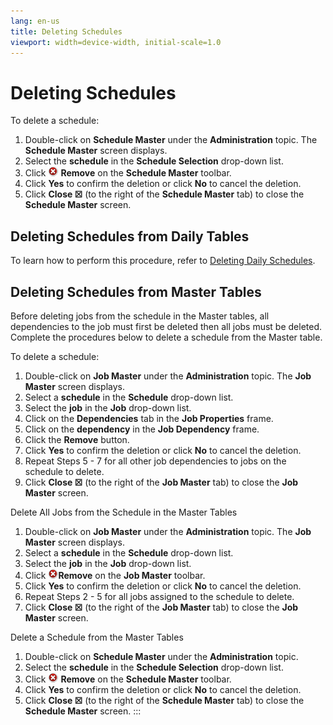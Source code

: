 ```yaml
---
lang: en-us
title: Deleting Schedules
viewport: width=device-width, initial-scale=1.0
---
```


# Deleting Schedules

To delete a schedule:

1. Double-click on **Schedule Master** under the **Administration**
    topic. The **Schedule Master** screen displays.
2. Select the **schedule** in the **Schedule Selection** drop-down
    list.
3. Click ![](../../../Resources/Images/EM/EMdelete.png) **Remove** on
    the **Schedule Master** toolbar.
4. Click **Yes** to confirm the deletion or click **No** to cancel the
    deletion.
5. Click **Close ☒** (to the right of the **Schedule Master** tab) to
    close the **Schedule Master** screen.

## Deleting Schedules from Daily Tables

To learn how to perform this procedure, refer to [Deleting Daily Schedules](Deleting-Daily-Schedules.md).

## Deleting Schedules from Master Tables

Before deleting jobs from the schedule in the Master tables, all
dependencies to the job must first be deleted then all jobs must be
deleted. Complete the procedures below to delete a schedule from the
Master table.

To delete a schedule:

1. Double-click on **Job Master** under the **Administration** topic.
    The **Job Master** screen displays.
2. Select a **schedule** in the **Schedule** drop-down list.
3. Select the **job** in the **Job** drop-down list.
4. Click on the **Dependencies** tab in the **Job Properties** frame.
5. Click on the **dependency** in the **Job Dependency** frame.
6. Click the **Remove** button.
7. Click **Yes** to confirm the deletion or click **No** to cancel the
    deletion.
8. Repeat Steps 5 - 7 for all other job dependencies to jobs on
    the schedule to delete.
9. Click **Close ☒** (to the right of the **Job Master** tab) to close
    the **Job Master** screen.

Delete All Jobs from the Schedule in the Master Tables

1. Double-click on **Job Master** under the **Administration** topic.
    The **Job Master** screen displays.
2. Select a **schedule** in the **Schedule** drop-down list.
3. Select the **job** in the **Job** drop-down list.
4. Click ![](../../../Resources/Images/EM/EMdelete.png)**Remove** on
    the **Job Master** toolbar.
5. Click **Yes** to confirm the deletion or click **No** to cancel the
    deletion.
6. Repeat Steps 2 - 5 for all jobs assigned to the schedule to
    delete.
7. Click **Close ☒** (to the right of the **Job Master** tab) to close
    the **Job Master** screen.

Delete a Schedule from the Master Tables

1. Double-click on **Schedule Master** under the **Administration**
    topic.
2. Select the **schedule** in the **Schedule Selection** drop-down
    list.
3. Click ![](../../../Resources/Images/EM/EMdelete.png) **Remove** on
    the **Schedule Master** toolbar.
4. Click **Yes** to confirm the deletion or click **No** to cancel the
    deletion.
5. Click **Close ☒** (to the right of the **Schedule Master** tab) to
    close the **Schedule Master** screen.
:::
